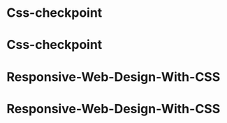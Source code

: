 # Css-checkpoint
# Css-checkpoint
# Responsive-Web-Design-With-CSS
# Responsive-Web-Design-With-CSS
